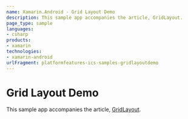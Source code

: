```yaml
---
name: Xamarin.Android - Grid Layout Demo
description: This sample app accompanies the article, GridLayout.
page_type: sample
languages:
- csharp
products:
- xamarin
technologies:
- xamarin-android
urlFragment: platformfeatures-ics-samples-gridlayoutdemo
---
```

# Grid Layout Demo 

This sample app accompanies the article, 
[GridLayout](http://developer.xamarin.com/guides/android/user_interface/gridlayout/).


